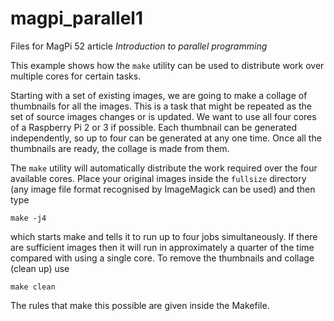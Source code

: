 # magpi_parallel1
Files for MagPi 52 article *Introduction to parallel programming*

This example shows how the `make` utility can be used to distribute work
over multiple cores for certain tasks.

Starting with a set of existing images, we are going to make a collage
of thumbnails for all the images.  This is a task that might be
repeated as the set of source images changes or is updated.  We want
to use all four cores of a Raspberry Pi 2 or 3 if possible.  Each
thumbnail can be generated independently, so up to four can be
generated at any one time.  Once all the thumbnails are ready, the
collage is made from them.

The `make` utility will automatically distribute the work required over
the four available cores.  Place your original images inside the
`fullsize` directory (any image file format recognised by ImageMagick
can be used) and then type

    make -j4

which starts make and tells it to run up to four jobs simultaneously.
If there are sufficient images then it will run in approximately a quarter
of the time compared with using a single core.  To remove the thumbnails
and collage (clean up) use

    make clean

The rules that make this possible are given inside the Makefile.
